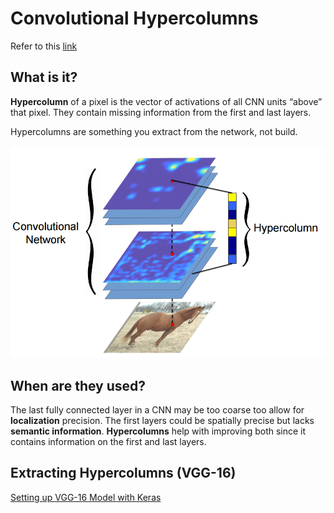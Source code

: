 # Convolutional Hypercolumns

Refer to this [link](http://blog.christianperone.com/2016/01/convolutional-hypercolumns-in-python/)

## What is it?

**Hypercolumn** of a pixel is the vector of activations of all CNN units “above” that pixel. They contain missing information from the first and last layers. 

Hypercolumns are something you extract from the network, not build.

![](hypercolumn.png)

## When are they used?

The last fully connected layer in a CNN may be too coarse too allow for **localization** precision. The first layers could be spatially precise but lacks **semantic information**. **Hypercolumns** help with improving both since it contains information on the first and last layers.

## Extracting Hypercolumns (VGG-16)

[Setting up VGG-16 Model with Keras](https://gist.github.com/baraldilorenzo/07d7802847aaad0a35d3)





